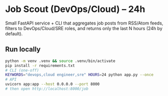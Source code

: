 # Job Scout (DevOps/Cloud) – 24h

Small FastAPI service + CLI that aggregates job posts from RSS/Atom feeds,
filters to DevOps/Cloud/SRE roles, and returns only the last N hours (24h by default).

## Run locally

```bash
python -m venv .venv && source .venv/bin/activate
pip install -r requirements.txt
# CLI (one-off)
KEYWORDS="devops,cloud engineer,sre" HOURS=24 python app.py --once
# API
uvicorn app:app --host 0.0.0.0 --port 8000
# then open http://localhost:8000/job